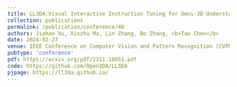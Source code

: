 ```yaml
---
title: LL3DA:Visual Interactive Instruction Tuning for Omni-3D Understanding, Reasoning, and Planning
collection: publications
permalink: /publication/conference/48
authors: Jiahao Xu, Xinzhu Ma, Lin Zhang, Bo Zhang, <b>Tao Chen</b>
date: 2024-02-27
venue: IEEE Conference on Computer Vision and Pattern Recognition (CVPR)
pubtype: 'conference'
pdf: https://arxiv.org/pdf/2311.18651.pdf
code: https://github.com/Open3DA/LL3DA
pjpage: https://ll3da.github.io/
---
```


<!-- paperurl: 'http://academicpages.github.io/files/paper1.pdf'
citation: 'Your Name, You. (2009). &quot;Paper Title Number 1.&quot; <i>Journal 1</i>. 1(1).' -->
<!-- [Download paper here](http://academicpages.github.io/files/paper1.pdf) -->
